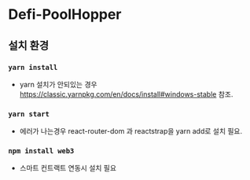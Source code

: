 # Defi-PoolHopper

## 설치 환경
### `yarn install`
- yarn 설치가 안되있는 경우 https://classic.yarnpkg.com/en/docs/install#windows-stable 참조.
### `yarn start`
- 에러가 나는경우 react-router-dom 과 reactstrap을 yarn add로 설치 필요.
### `npm install web3`
- 스마트 컨트랙트 연동시 설치 필요
